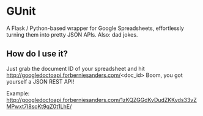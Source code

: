# GUnit

A Flask / Python-based wrapper for Google Spreadsheets, effortlessly turning them into pretty JSON APIs. Also: dad jokes.

## How do I use it?

Just grab the document ID of your spreadsheet and hit http://googledoctoapi.forberniesanders.com/<doc_id> Boom, you got yourself a JSON REST API!

Example: http://googledoctoapi.forberniesanders.com/1zKQZGGdKvDudZKKyds33vZMPwxt7I8soKt9qZ0t1LhE/
